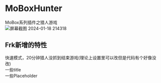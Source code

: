 # MoBoxHunter
MoBox系列插件之猎人游戏  
![屏幕截图 2024-01-18 214318](https://github.com/kazuhaAyato/MoBoxHunter/assets/66939153/a08b2d7f-09df-4ac2-a183-6467f9d65187)  
## Frk新增的特性  
快速模式，20分钟猎人没抓到结束游戏(理论上设置里可以改但是代码有个好像没改)  
一些title  
一些Placeholder  

